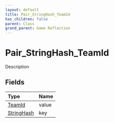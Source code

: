 ```yaml
---
layout: default
title: Pair_StringHash_TeamId
has_children: false
parent: Class
grand_parent: Game Reflection
---
```

# Pair_StringHash_TeamId
Description 

## Fields
| Type | Name |
|:-------------|:--------------|
| [TeamId](/game-reflection/classes/team_id.md) | value |
| [StringHash](/game-reflection/classes/string_hash.md) | key |
